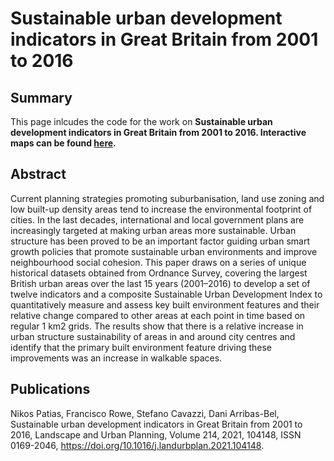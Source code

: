 # Sustainable urban development indicators in Great Britain from 2001 to 2016

## Summary
This page inlcudes the code for the work on **Sustainable urban development indicators in Great Britain from 2001 to 2016. Interactive maps can be found [here](https://patnik.github.io/sustainable-urban-development-index/).**

## Abstract
Current planning strategies promoting suburbanisation, land use zoning and low built-up density areas tend to increase the environmental footprint of cities. In the last decades, international and local government plans are increasingly targeted at making urban areas more sustainable. Urban structure has been proved to be an important factor guiding urban smart growth policies that promote sustainable urban environments and improve neighbourhood social cohesion. This paper draws on a series of unique historical datasets obtained from Ordnance Survey, covering the largest British urban areas over the last 15 years (2001–2016) to develop a set of twelve indicators and a composite Sustainable Urban Development Index to quantitatively measure and assess key built environment features and their relative change compared to other areas at each point in time based on regular 1 km2 grids. The results show that there is a relative increase in urban structure sustainability of areas in and around city centres and identify that the primary built environment feature driving these improvements was an increase in walkable spaces.

## Publications
Nikos Patias, Francisco Rowe, Stefano Cavazzi, Dani Arribas-Bel,
Sustainable urban development indicators in Great Britain from 2001 to 2016,
Landscape and Urban Planning,
Volume 214,
2021,
104148,
ISSN 0169-2046,
https://doi.org/10.1016/j.landurbplan.2021.104148.
